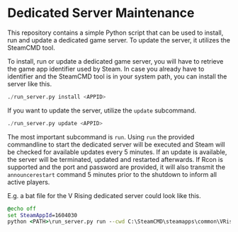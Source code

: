 # Dedicated Server Maintenance

This repository contains a simple Python script that can be used to install, run and update a dedicated game server. To update the server, it utilizes the SteamCMD tool.

To install, run or update a dedicated game server, you will have to retrieve the game app identifier used by Steam. In case you already have to identifier and the SteamCMD tool is in your system path, you can install the server like this.

```python
./run_server.py install <APPID>
```

If you want to update the server, utilize the `update` subcommand.

```python
./run_server.py update <APPID>
```

The most important subcommand is `run`. Using `run` the provided commandline to start the dedicated server will be executed and Steam will be checked for available updates every 5 minutes. If an update is available, the server will be terminated, updated and restarted afterwards. If Rcon is supported and the port and password are provided, it will also transmit the `announcerestart` command 5 minutes prior to the shutdown to inform all active players.

E.g. a bat file for the V Rising dedicated server could look like this.
```bat
@echo off
set SteamAppId=1604030
python <PATH>\run_server.py run --cwd C:\SteamCMD\steamapps\common\VRisingDedicatedServer --rcon-port <PORT> --rcon-pw <PASSWORD> 1829350 -- C:\SteamCMD\steamapps\common\VRisingDedicatedServer\VRisingServer.exe -persistentDataPath <DATAPATH> -serverName <NAME> -saveName <SAVE> -logFile ".\logs\VRisingServer.log"
```
